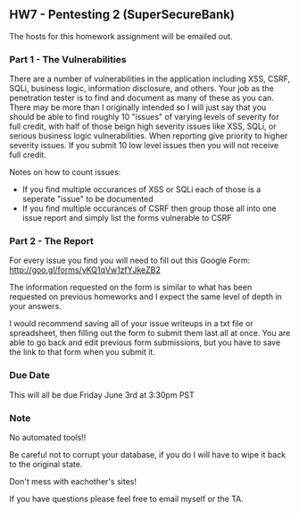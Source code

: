 ## HW7 - Pentesting 2 (SuperSecureBank)
The hosts for this homework assignment will be emailed out.

### Part 1 - The Vulnerabilities
There are a number of vulnerabilities in the application including XSS, CSRF, SQLi, business logic, information disclosure, and others. Your job as the penetration tester is to find and document as many of these as you can. There may be more than I originally intended so I will just say that you should be able to find roughly 10 "issues" of varying levels of severity for full credit, with half of those beign high severity issues like XSS, SQLi, or serious business logic vulnerabilities. When reporting give priority to higher severity issues. If you submit 10 low level issues then you will not receive full credit.

Notes on how to count issues: 

- If you find multiple occurances of XSS or SQLi each of those is a seperate "issue" to be documented
- If you find multiple occurances of CSRF then group those all into one issue report and simply list the forms vulnerable to CSRF

### Part 2 - The Report
For every issue you find you will need to fill out this Google Form: http://goo.gl/forms/yKQ1qVw1zfYJkeZB2

The information requested on the form is similar to what has been requested on previous homeworks and I expect the same level of depth in your answers.

I would recommend saving all of your issue writeups in a txt file or spreadsheet, then filling out the form to submit them last all at once. You are able to go back and edit previous form submissions, but you have to save the link to that form when you submit it.

### Due Date
This will all be due Friday June 3rd at 3:30pm PST

### Note
No automated tools!!

Be careful not to corrupt your database, if you do I will have to wipe it back to the original state.

Don't mess with eachother's sites!

If you have questions please feel free to email myself or the TA.